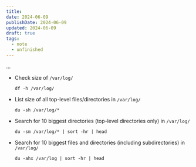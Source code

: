 ```yaml
---
title: 
date: 2024-06-09
publishDate: 2024-06-09
updated: 2024-06-09
draft: true
tags:
  - note
  - unfinished
---
```

 
...

- Check size of `/var/log/`
  ```shell
  df -h /var/log/
  ```
- List size of all top-level files/directories in `/var/log/`
  ```shell
  du -sh /var/log/*
  ```
- Search for 10 biggest directories (top-level directories only) in `/var/log/`
  ```shell
  du -sm /var/log/* | sort -hr | head
  ```
- Search for 10 biggest files and directories (including subdirectories) in `/var/log/`
  ```shell
  du -ahx /var/log | sort -hr | head
  ```